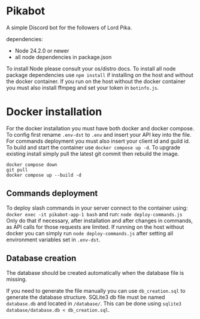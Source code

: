 # Pikabot
A simple Discord bot for the followers of Lord Pika.

dependencies:
 - Node 24.2.0 or newer
 - all node dependencies in package.json

To install Node please consult your os/distro docs.
To install all node package dependencies use `npm install` if installing on the host and without the docker container.
If you run on the host without the docker container you must also install ffmpeg and set your token in `botinfo.js`.

# Docker installation

For the docker installation you must have both docker and docker compose.
To config first rename `.env-dst` to `.env` and insert your API key into the file.
For commands deployment you must also insert your client id and guild id.
To build and start the container use `docker compose up -d`.
To upgrade existing install simply pull the latest git commit then rebuild the image.
```
docker compose down
git pull
docker compose up --build -d
```

## Commands deployment
To deploy slash commands in your server connect to the container using:
`docker exec -it pikabot-app-1 bash`
and run:
`node deploy-commands.js`
Only do that if necessary, after installation and after changes in commands, as API calls for those requests are limited.
If running on the host without docker you can simply run `node deploy-commands.js` after setting all environment variables set in `.env-dst`.

## Database creation
The database should be created automatically when the database file is missing.

If you need to generate the file manually you can use `db_creation.sql` to generate the database structure.
SQLite3 db file must be named `database.db` and located in `/database/`.
This can be done using `sqlite3 database/database.db < db_creation.sql`.
